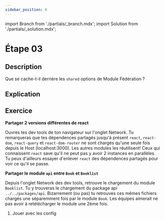 ```yaml
---
sidebar_position: 6
---
```


import Branch from './partials/\_branch.mdx';
import Solution from './partials/\_solution.mdx';

# Étape 03

<Branch step="03" />

## Description

Que se cache-t-il derrière les `shared` options de Module Fédération ? 

## Explication

## Exercice

**Partager 2 versions différentes de react**

Ouvres tes dev tools de ton navigateur sur l'onglet Network. Tu remarqueras que tes dépendences partagés jusqu'à présent `react`, `react-dom`, `react-query` et `react-dom-router` ne sont chargés qu'une seule fois depuis le Host (localhost:3000). Les autres modules les réutilisent! Ceux qui connaissent `react` save qu'il ne peut pas y avoir 2 instances en parallèles. Tu peux d'ailleurs essayer d'enlever `react` des dépendences partagés pour voir ce qu'il se passe.


**Partager le module `api` entre `Book` et `Booklist`**

Depuis l'onglet Network des dev tools, retrouve le chargement du module `Booklist`. Tu y trouveras le chargement du package api ` ../../packages/api`. Bizarrement (ou pas) tu retrouves ces mêmes fichiers chargés une séparemment fois par le module `Book`. Les équipes aimerait ne pas avoir à retélécharger le module une 2ème fois.

1. Jouer avec les config 

<Solution step="03" />
